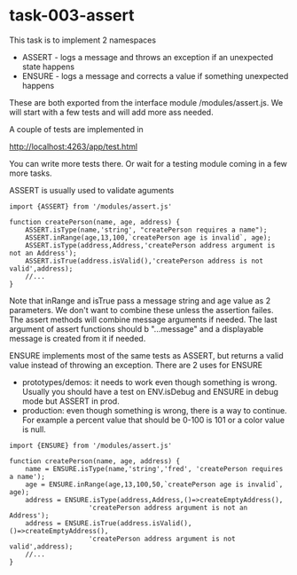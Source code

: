 # task-003-assert

This task is to implement 2 namespaces

- ASSERT - logs a message and throws an exception if an unexpected state happens
- ENSURE - logs a message and corrects a value if something unexpected happens

These are both exported from the interface module /modules/assert.js.  We will start
with a few tests and will add more ass needed.

A couple of tests are implemented in

<http://localhost:4263/app/test.html>

You can write more tests there.  Or wait for
a testing module coming in a few more tasks.

ASSERT is usually used to validate aguments

```text
import {ASSERT} from '/modules/assert.js'

function createPerson(name, age, address) {
    ASSERT.isType(name,'string', "createPerson requires a name");
    ASSERT.inRange(age,13,100,`createPerson age is invalid`, age);
    ASSERT.isType(address,Address,'createPerson address argument is not an Address');
    ASSERT.isTrue(address.isValid(),'createPerson address is not valid',address);
    //...
}
```

Note that inRange and isTrue pass a message string and age value as 2 parameters.
We don't want to combine these unless the assertion failes.  The assert methods
will combine message arguments if needed.  The last argument of assert functions should b "...message"
and a displayable message is created from it if needed.

ENSURE implements most of the same tests as ASSERT, but returns a valid value instead of throwing an exception.
There are 2 uses for ENSURE

- prototypes/demos:  it needs to work even though something is wrong.  Usually you should have a test on ENV.isDebug and ENSURE in debug mode but ASSERT in prod.
- production: even though something is wrong, there is a way to continue.  For example a percent value that should be 0-100 is 101 or a color value is null.  

```text
import {ENSURE} from '/modules/assert.js'

function createPerson(name, age, address) {
    name = ENSURE.isType(name,'string','fred', 'createPerson requires a name');
    age = ENSURE.inRange(age,13,100,50,`createPerson age is invalid`, age);
    address = ENSURE.isType(address,Address,()=>createEmptyAddress(),
                    'createPerson address argument is not an Address');
    address = ENSURE.isTrue(address.isValid(),()=>createEmptyAddress(),
                    'createPerson address argument is not valid',address);
    //...
}
```
